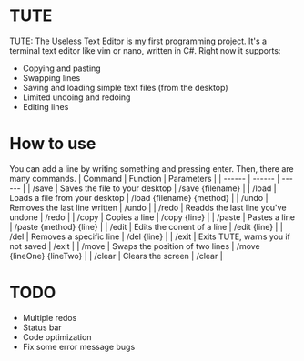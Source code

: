 # TUTE
TUTE: The Useless Text Editor is my first programming project. It's a terminal text editor like vim or nano, written in C#. Right now it supports:
  - Copying and pasting
  - Swapping lines
  - Saving and loading simple text files (from the desktop)
  - Limited undoing and redoing
  - Editing lines

# How to use
You can add a line by writing something and pressing enter. Then, there are many commands.
| Command | Function | Parameters |
| ------ | ------ | ------ |
| /save | Saves the file to your desktop | /save {filename} |
| /load | Loads a file from your desktop | /load {filename} {method} |
| /undo | Removes the last line written | /undo |
| /redo | Readds the last line you've undone | /redo |
| /copy | Copies a line | /copy {line} |
| /paste | Pastes a line | /paste {method} {line} |
| /edit | Edits the conent of a line | /edit {line} |
| /del | Removes a specific line | /del {line} |
| /exit | Exits TUTE, warns you if not saved | /exit |
| /move | Swaps the position of two lines | /move {lineOne} {lineTwo} |
| /clear | Clears the screen | /clear |

# TODO
- Multiple redos
- Status bar
- Code optimization
- Fix some error message bugs
